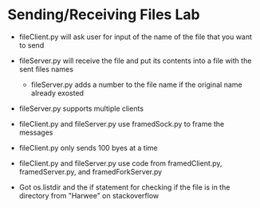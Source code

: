 # Sending/Receiving Files Lab

* fileClient.py will ask user for input of the name of the file that you want to send

* fileServer.py will receive the file and put its contents into a file with the sent files names
  * fileServer.py adds a number to the file name if the original name already exosted

* fileServer.py supports multiple clients

* fileClient.py and fileServer.py use framedSock.py to frame the messages

* fileClient.py only sends 100 byes at a time

* fileClient.py and fileServer.py use code from framedClient.py, framedServer.py, and framedForkServer.py

* Got os.listdir and the if statement for checking if the file is in the directory from "Harwee" on stackoverflow